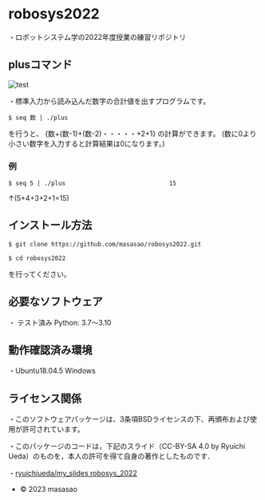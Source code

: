 # robosys2022
・ロボットシステム学の2022年度授業の練習リポジトリ
                            

## plusコマンド
![test](https://github.com/masasao/robosys2022/actions/workflows/test.yml/badge.svg)

・標準入力から読み込んだ数字の合計値を出すプログラムです。

`$ seq 数 | ./plus`

を行うと、 
{数+(数-1)+(数-2)・・・・・+2+1}
の計算ができます。
(数に0より小さい数字を入力すると計算結果は0になります。)
### 例
`$ seq 5 | ./plus                             15`


↑(5+4+3+2+1=15)


## インストール方法
`$ git clone https://github.com/masasao/robosys2022.git`

`$ cd robosys2022`

を行ってください。

## 必要なソフトウェア
・ テスト済み   Python: 3.7〜3.10

## 動作確認済み環境
・Ubuntu18.04.5 Windows 
## ライセンス関係
・このソフトウェアパッケージは、3条項BSDライセンスの下、再頒布および使用が許可されています。


・このパッケージのコードは，下記のスライド（CC-BY-SA 4.0 by Ryuichi Ueda）のものを，本人の許可を得て自身の著作としたものです．

・[ryuichiueda/my_slides robosys_2022](https://github.com/ryuichiueda/my_slides/tree/master/robosys_2022)


 * © 2023 masasao 
